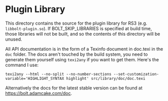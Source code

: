 # Plugin Library
This directory contains the source for the plugin library for RS3 (e.g. `libbolt-plugin.so`). If BOLT_SKIP_LIBRARIES is specified at build time, those libraries will not be built, and so the contents of this directory will be unused.

All API documentation is in the form of a Texinfo document in doc.texi in the `doc` folder. The docs aren't touched by the build system, you need to generate them yourself using `texi2any` if you want to get them. Here's the command I use:

```texi2any --html --no-split --no-number-sections --set-customization-variable='HIGHLIGHT_SYNTAX highlight' src/library/doc/doc.texi```

Alternatively the docs for the latest stable version can be found at https://bolt.adamcake.com/doc.
